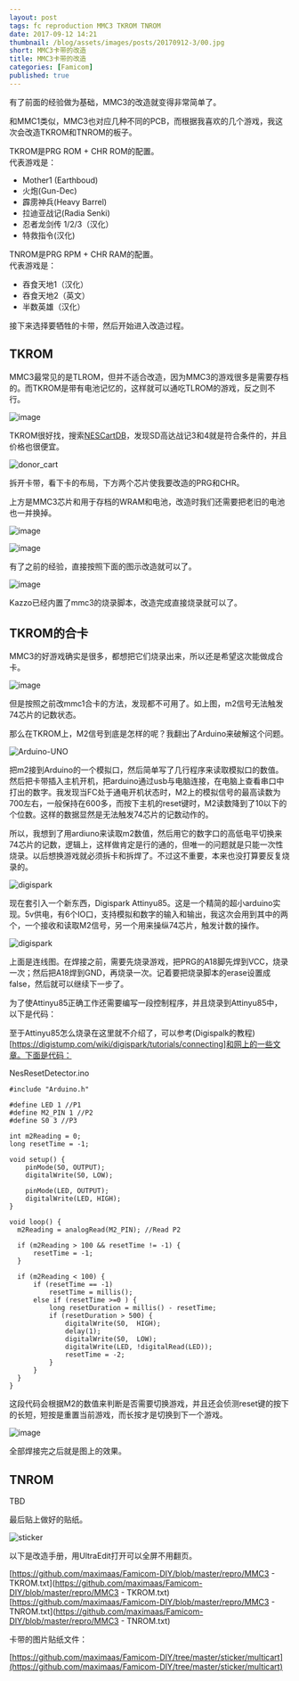 ```yaml
---
layout: post
tags: fc reproduction MMC3 TKROM TNROM
date: 2017-09-12 14:21
thumbnail: /blog/assets/images/posts/20170912-3/00.jpg
short: MMC3卡带的改造
title: MMC3卡带的改造
categories: [Famicom]
published: true
---
```


有了前面的经验做为基础，MMC3的改造就变得非常简单了。

和MMC1类似，MMC3也对应几种不同的PCB，而根据我喜欢的几个游戏，我这次会改造TKROM和TNROM的板子。

<!--more-->

TKROM是PRG ROM + CHR ROM的配置。<BR/>
代表游戏是：
*   Mother1 (Earthboud)
*   火炮(Gun-Dec)
*   霹雳神兵(Heavy Barrel)
*   拉迪亚战记(Radia Senki)
*   忍者龙剑传 1/2/3（汉化）
*   特救指令(汉化)

TNROM是PRG RPM + CHR RAM的配置。<BR/>
代表游戏是：
*   吞食天地1（汉化）
*   吞食天地2（英文）
*   半数英雄（汉化）

接下来选择要牺牲的卡带，然后开始进入改造过程。

## TKROM

MMC3最常见的是TLROM，但并不适合改造，因为MMC3的游戏很多是需要存档的。而TKROM是带有电池记忆的，这样就可以通吃TLROM的游戏，反之则不行。

![image](/blog/assets/images/posts/20170912-3/01.jpg)

TKROM很好找，搜索[NESCartDB](http://bootgod.dyndns.org:7777/search.php?unif=HVC-TKROM)，发现SD高达战记3和4就是符合条件的，并且价格也很便宜。

![donor_cart](/blog/assets/images/posts/20170912-3/02.jpg)

拆开卡带，看下卡的布局，下方两个芯片使我要改造的PRG和CHR。

上方是MMC3芯片和用于存档的WRAM和电池，改造时我们还需要把老旧的电池也一并换掉。

![image](/blog/assets/images/posts/20170912-3/03.jpg)

![image](/blog/assets/images/posts/20170912-3/04.jpg)

有了之前的经验，直接按照下面的图示改造就可以了。

![image](/blog/assets/images/posts/20170912-3/05.png)

Kazzo已经内置了mmc3的烧录脚本，改造完成直接烧录就可以了。		

## TKROM的合卡

MMC3的好游戏确实是很多，都想把它们烧录出来，所以还是希望这次能做成合卡。

![image](/blog/assets/images/posts/20170912-3/06.jpg)

但是按照之前改mmc1合卡的方法，发现都不可用了。如上图，m2信号无法触发74芯片的记数状态。

那么在TKROM上，M2信号到底是怎样的呢？我翻出了Arduino来破解这个问题。

![Arduino-UNO](/blog/assets/images/posts/20170912-3/07.jpg)

把m2接到Arduino的一个模拟口，然后简单写了几行程序来读取模拟口的数值。然后把卡带插入主机开机，把arduino通过usb与电脑连接，在电脑上查看串口中打出的数字。我发现当FC处于通电开机状态时，M2上的模拟信号的最高读数为700左右，一般保持在600多，而按下主机的reset键时，M2读数降到了10以下的个位数。这样的数据显然是无法触发74芯片的记数动作的。

所以，我想到了用ardiuno来读取m2数值，然后用它的数字口的高低电平切换来74芯片的记数，逻辑上，这样做肯定是行的通的，但唯一的问题就是只能一次性烧录。以后想换游戏就必须拆卡和拆焊了。不过这不重要，本来也没打算要反复烧录的。

![digispark](/blog/assets/images/posts/20170912-3/08.jpg)

现在套引入一个新东西，Digispark Attinyu85。这是一个精简的超小arduino实现。5v供电，有6个IO口，支持模拟和数字的输入和输出，我这次会用到其中的两个，一个接收和读取M2信号，另一个用来操纵74芯片，触发计数的操作。

![digispark](/blog/assets/images/posts/20170912-3/09.png)

上面是连线图。在焊接之前，需要先烧录游戏，把PRG的A18脚先焊到VCC，烧录一次；然后把A18焊到GND，再烧录一次。记着要把烧录脚本的erase设置成false，然后就可以继续下一步了。

为了使Attinyu85正确工作还需要编写一段控制程序，并且烧录到Attinyu85中，以下是代码：

至于Attinyu85怎么烧录在这里就不介绍了，可以参考(Digispalk的教程)[https://digistump.com/wiki/digispark/tutorials/connecting]和网上的一些文章。下面是代码：

NesResetDetector.ino
```
#include "Arduino.h"

#define LED 1 //P1
#define M2_PIN 1 //P2
#define S0 3 //P3

int m2Reading = 0;
long resetTime = -1;

void setup() {
	pinMode(S0, OUTPUT);
	digitalWrite(S0, LOW);

	pinMode(LED, OUTPUT);
	digitalWrite(LED, HIGH);
}

void loop() {
  m2Reading = analogRead(M2_PIN); //Read P2

  if (m2Reading > 100 && resetTime != -1) {
	  resetTime = -1;
  }

  if (m2Reading < 100) {
	  if (resetTime == -1)
		  resetTime = millis();
	  else if (resetTime >=0 ) {
		  long resetDuration = millis() - resetTime;
		  if (resetDuration > 500) {
			  digitalWrite(S0,  HIGH);
			  delay(1);
			  digitalWrite(S0,  LOW);
			  digitalWrite(LED, !digitalRead(LED));
			  resetTime = -2;
		  }
	  }
  }
}
```

这段代码会根据M2的数值来判断是否需要切换游戏，并且还会侦测reset键的按下的长短，短按是重置当前游戏，而长按才是切换到下一个游戏。

![image](/blog/assets/images/posts/20170912-3/10.jpg)

全部焊接完之后就是图上的效果。

## TNROM

TBD



最后贴上做好的贴纸。

![sticker](/blog/assets/images/posts/20170912-3/11.jpg)

以下是改造手册，用UltraEdit打开可以全屏不用翻页。

[https://github.com/maximaas/Famicom-DIY/blob/master/repro/MMC3 - TKROM.txt](https://github.com/maximaas/Famicom-DIY/blob/master/repro/MMC3 - TKROM.txt)<br/>
[https://github.com/maximaas/Famicom-DIY/blob/master/repro/MMC3 - TNROM.txt](https://github.com/maximaas/Famicom-DIY/blob/master/repro/MMC3 - TNROM.txt)

卡带的图片贴纸文件：

[https://github.com/maximaas/Famicom-DIY/tree/master/sticker/multicart](https://github.com/maximaas/Famicom-DIY/tree/master/sticker/multicart)

